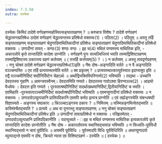 ```yaml
---
index: 7.3.50
sutra: ठस्येकः

---
```

 ठस्येकः किमिदं ठादेशे वर्णग्रहणमाहोस्वित्सङ्घातग्रहणम् ? ॥ कश्चात्र विशेषः ? ठादेशे वर्णग्रहणं चेद्धात्वन्तप्रतिषेधः ठादेशं वर्णग्रहणं चेद्धात्वन्तस्य प्रतिषेधो वक्तव्यः(1) । पठिता(2) । पठितुम् ॥ अस्तु तर्हि सङ्घातग्रहणम् सङ्घातग्रहणं चेदुणादिमाथितिकादीनां प्रतिषेधः सङ्घातग्रहणं चेदुणादिमाथितिकादीनां प्रतिषेधो वक्तव्यः । उणादीनां तावत् - कण्ठः(3) शण्ठः वण्ठः । इह च(4) मथितं पण्यमस्य माथितिक इति, - अकारलोपे कृते तान्तादिति कादेशः प्राप्नोति । वर्णग्रहणे पुनः सत्यल्विधिरयं भवति तस्माद्विशिष्टग्रहणम् तस्माद्विशिष्टस्य ठकारस्य ग्रहणं कर्तव्यम् ॥ ( तत्तर्हि कर्त्तव्यम्(5) ? । ) न कर्तव्यम् ॥ अस्तु तावद्वर्णग्रहणम् । ननु चोक्तं ठादेशे वर्णग्रहणं चेद्धात्वन्तप्रतिषेध(1)इति ॥ नैषः दोषः-अङ्गादिति वर्तते ॥ न वै अङ्गादिति पञ्ञ्चम्यस्ति ॥ एव तर्हि प्रत्ययस्थस्येति वर्तते ॥ क्व प्रकृतम् ? ॥ प्रत्ययस्थात्कात्पूर्वस्यात इदाप्यसुप इति ॥ तद्वै पञ्ञ्चमीनिर्दिष्टं षष्ठीनिर्दिष्टेन चेहाऽर्थः ॥ अर्थाद्विभक्तिविपरिणामो(2) भविष्यति । तद्यथा - उच्चानि देवदत्तस्य गृहाणि ॥ आमन्त्रयस्वैनम्। देवदत्तमिति गम्यते। देवदत्तस्य गावोऽश्वा हिरण्यञ्ञ्च(2) । आढ्यो वैधवेयः । देवदत्त इति गम्यते । पुरस्तात्षष्ठीनिर्दिष्टं सदर्थात्प्रथमानिर्दिष्टं,द्वितीयानिर्दिष्टं च भवति । एवमिहापि -पुरस्तात्पञ्ञ्चमीनिर्दिष्टं सदर्थात्षष्ठीनिर्दिष्टं भविष्यति ॥ एवमप्युणादीनां प्रतिषेधो वक्तव्यः ॥ न वक्तव्यः । उणादयोऽव्युत्पन्नानि प्रातिपदिकानि एवमपि कर्मठ इत्यत्र प्राप्नोति ॥ एवं तर्ह्यङ्गस्येति संबन्धषष्ठी विज्ञास्यते -  अङ्गस्य यष्ठकारः ॥ किञ्ञ्चाऽङ्गस्य ठकारः ? ॥ निमित्तम् ॥ यस्मिन्नङ्गमित्येतद्भवति ॥ कस्मिंश्चैतद्भवति ? ॥ प्रत्यये ॥ अथ वा पुनरस्तु सङ्घातग्रहणम् ॥ ननु चोक्तं सङ्घातग्रहणं चेदुणादिमाथितिकादीनां प्रतिषेध इति ॥ उणादीनां तावत्प्रतिषेधो न वक्तव्यः । परिहृतमेतत् - उणादयोऽव्युत्पन्नानि प्रातिपदिकानीति । यदप्युच्यते - ःइह च मथितं पण्यमस्य माथितिक इत्यकारलोपे कृते तान्तादिति कादेशः प्राप्नोतीति ॥ नैषः दोषः  - अकारलोपस्य स्थानिवद्भावान्न भविष्यति ॥ न सिध्यति-पूर्वविधौ स्थानिवद्भावो न चायं पूर्वविधिः ॥ अयमपि पूर्वविधिः । पूर्वस्मादपि विधिः पूर्वविधिरिति ॥ अथाप्युणादयो व्युत्पाद्यन्ते एवमपि न दोषः, क्रियते न्यास एव विशिष्टग्रहणं - ठस्येति ॥ ( ठस्येकः ) ॥ 
